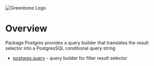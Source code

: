 ![Greenbone Logo](https://www.greenbone.net/wp-content/uploads/gb_new-logo_horizontal_rgb_small.png)

# Overview

Package Postgres provides a query builder that translates the result selector into a PostgresSQL conditional query string


* [postgres query](query/README.md) - query builder for filter result selector 
